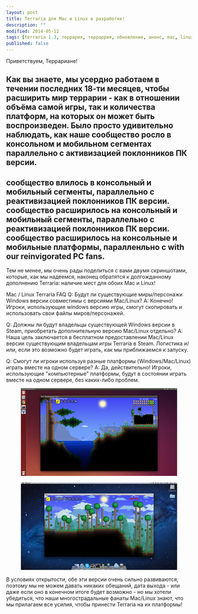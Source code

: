 ```yaml
---
layout: post
title: Terraria для Mac и Linux в разработке!
description: ""
modified: 2014-05-12
tags: [terraria 1.3, террария, терраррия, обновление, анонс, mac, linux]
published: false
---
```


Приветствуем, Террариане!

Как вы знаете, мы усердно работаем в течении последних 18-ти месяцев, чтобы расширить мир террарии - как в отношении объёма самой игры, так и количества платформ, на которых он может быть воспроизведен. Было просто удивительно наблюдать, как наше сообщество росло в консольном и мобильном сегментах параллельно с активизацией поклонников ПК версии.
--
сообщество влилось в консольный и мобильный сегменты, параллельно с реактивизацией поклонников ПК версии.
сообщество расширилось на консольный и мобильный сегменты, параллельно с реактивизацией поклонников ПК версии.
сообщество расширилось на консольные и мобильные платформы, паралленльно с with our reinvigorated PC fans.
--

Тем не менее, мы очень рады поделиться с вами двумя скриншотами, которые, как мы надеемся, наконец обратятся к долгожданному дополнению Terraria: наличие мест для обоих Mac и Linux!

Mac / Linux Terraria FAQ
Q: Будут ли существующие миры/персонажи Windows версии совместимы с версиями Mac/Linux?
A: Конечно! Игроки, использующие windows версию игры, смогут скопировать и использовать свои файлы миров/персонажей.

Q: Должны ли будут владельцы существующей Windows версии в Steam, приобретать дополнительную версию Mac/Linux отдельно?
A: Наша цель заключается в бесплатном предоставлении Mac/Linux версии существующим владельцам игры Terraria в Steam. Логистика и/или, если это возможно будет играть, как мы приближаемся к запуску.

Q: Смогут ли игроки используя разные платформы (Windows/Mac/Linux) играть вместе на одном сервере?
A: Да, действительно! Игроки, использующие "компьютерные" платформы, будут в состоянии играть вместе на одном сервере, без каких-либо проблем.

<figure>
	<a href="/images/posts/1.3-obnovlenie/terraria-linux.png"><img src="/images/posts/1.3-obnovlenie/terraria-linux_600x337.png" alt=""></a>
</figure>

<figure>
	<a href="/images/posts/1.3-obnovlenie/terraria-mac.jpg"><img src="/images/posts/1.3-obnovlenie/terraria-mac_600x337.jpg" alt=""></a>
</figure>


В условиях открытости, обе эти версии очень сильно развиваются, поэтому мы не можем давать никаких обещаний,  дата выхода - или даже если оно в конечном итоге будет возможно - но мы хотели убедиться, что наши многострадальные фанаты Mac/Linux знают, что мы прилагаем все усилия, чтобы принести Terraria на их платформы!
